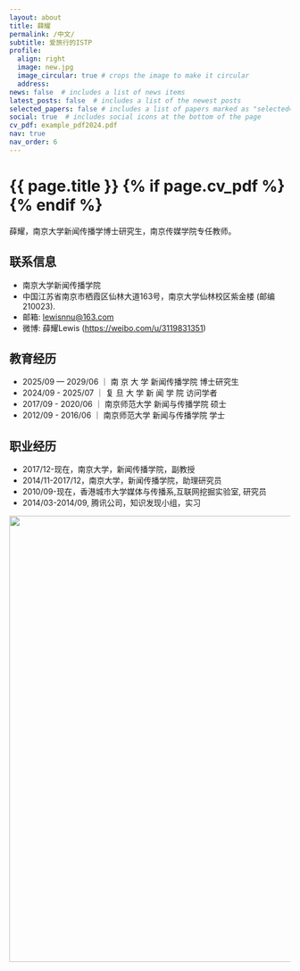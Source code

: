 ```yaml
---
layout: about
title: 薛耀
permalink: /中文/
subtitle: 爱旅行的ISTP
profile:
  align: right
  image: new.jpg
  image_circular: true # crops the image to make it circular
  address:
news: false  # includes a list of news items
latest_posts: false  # includes a list of the newest posts
selected_papers: false # includes a list of papers marked as "selected={true}"
social: true  # includes social icons at the bottom of the page
cv_pdf: example_pdf2024.pdf
nav: true
nav_order: 6
---
```



<h1 class="post-title">{{ page.title }} {% if page.cv_pdf %}<a href="{{ page.cv_pdf | prepend: 'assets/pdf/' | relative_url}}" target="_blank" rel="noopener noreferrer" class="float-right"><i class="fas fa-file-pdf"></i></a>{% endif %}</h1>


薛耀，南京大学新闻传播学博士研究生，南京传媒学院专任教师。

## 联系信息
- 南京大学新闻传播学院
- 中国江苏省南京市栖霞区仙林大道163号，南京大学仙林校区紫金楼 (邮编210023).
- 邮箱: lewisnnu@163.com
- 微博: 薛耀Lewis (https://weibo.com/u/3119831351)

## 教育经历
- 2025/09 — 2029/06 ｜ 南 京 大 学  新闻传播学院   博士研究生
- 2024/09 - 2025/07 ｜ 复 旦 大 学  新 闻 学 院      访问学者
- 2017/09 - 2020/06 ｜ 南京师范大学  新闻与传播学院 硕士
- 2012/09 - 2016/06 ｜ 南京师范大学  新闻与传播学院 学士

## 职业经历
- 2017/12-现在，南京大学，新闻传播学院，副教授
- 2014/11-2017/12，南京大学，新闻传播学院，助理研究员
- 2010/09-现在，香港城市大学媒体与传播系,互联网挖掘实验室, 研究员
- 2014/03-2014/09, 腾讯公司，知识发现小组，实习


<a href="https://github.com/SocratesClub/SocratesClub.github.io/edit/master/_pages/%E4%B8%AD%E6%96%87.md">
  <img src="https://user-images.githubusercontent.com/543384/192227995-fdb3a693-2f68-4dc4-b9bd-06053066322f.png" width = "800" align="middle" />
</a>

